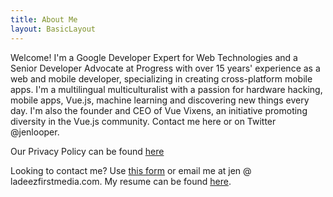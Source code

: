 ```yaml
---
title: About Me
layout: BasicLayout
---    
```


Welcome! I'm a Google Developer Expert for Web Technologies and a Senior Developer Advocate at Progress with over 15 years' experience as a web and mobile developer, specializing in creating cross-platform mobile apps. I'm a multilingual multiculturalist with a passion for hardware hacking, mobile apps, Vue.js, machine learning and discovering new things every day. I'm also the founder and CEO of Vue Vixens, an initiative promoting diversity in the Vue.js community. Contact me here or on Twitter @jenlooper.

Our Privacy Policy can be found [here](/privacy-policy)

Looking to contact me? Use [this form](/contact) or email me at jen @ ladeezfirstmedia.com. My resume can be found [here](https://standardresume.co/JenLooper).